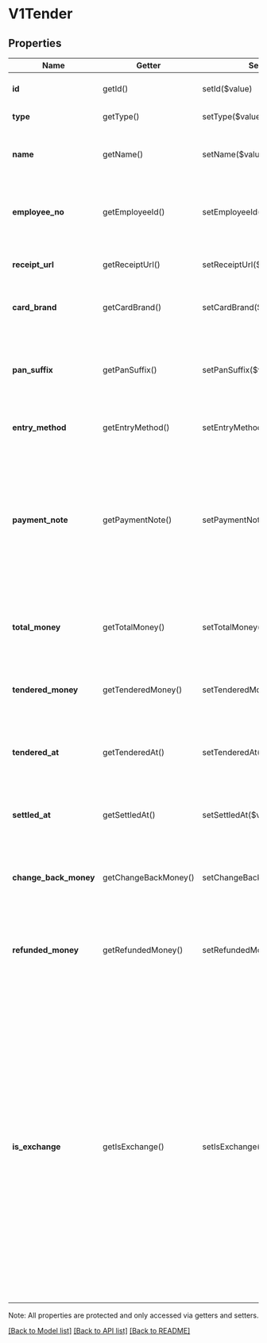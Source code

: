 # V1Tender

## Properties
Name | Getter | Setter | Type | Description | Notes
------------ | ------------- | ------------- | ------------- | ------------- | -------------
**id** | getId() | setId($value) | **string** | The tender&#39;s unique ID. | [optional] 
**type** | getType() | setType($value) | **string** | The type of tender. | [optional] 
**name** | getName() | setName($value) | **string** | A human-readable description of the tender. | [optional] 
**employee_no** | getEmployeeId() | setEmployeeId($value) | **string** | The ID of the employee that processed the tender. | [optional] 
**receipt_url** | getReceiptUrl() | setReceiptUrl($value) | **string** | The URL of the receipt for the tender. | [optional] 
**card_brand** | getCardBrand() | setCardBrand($value) | **string** | The brand of credit card provided. | [optional] 
**pan_suffix** | getPanSuffix() | setPanSuffix($value) | **string** | The last four digits of the provided credit card&#39;s account number. | [optional] 
**entry_method** | getEntryMethod() | setEntryMethod($value) | **string** | The tender&#39;s unique ID. | [optional] 
**payment_note** | getPaymentNote() | setPaymentNote($value) | **string** | Notes entered by the merchant about the tender at the time of payment, if any. Typically only present for tender with the type: OTHER. | [optional] 
**total_money** | getTotalMoney() | setTotalMoney($value) | [**\SquareConnect\Model\V1Money**](V1Money.md) | The total amount of money provided in this form of tender. | [optional] 
**tendered_money** | getTenderedMoney() | setTenderedMoney($value) | [**\SquareConnect\Model\V1Money**](V1Money.md) | The amount of total_money applied to the payment. | [optional] 
**tendered_at** | getTenderedAt() | setTenderedAt($value) | **string** | The time when the tender was created, in ISO 8601 format. | [optional] 
**settled_at** | getSettledAt() | setSettledAt($value) | **string** | The time when the tender was settled, in ISO 8601 format. | [optional] 
**change_back_money** | getChangeBackMoney() | setChangeBackMoney($value) | [**\SquareConnect\Model\V1Money**](V1Money.md) | The amount of total_money returned to the buyer as change. | [optional] 
**refunded_money** | getRefundedMoney() | setRefundedMoney($value) | [**\SquareConnect\Model\V1Money**](V1Money.md) | The total of all refunds applied to this tender. This amount is always negative or zero. | [optional] 
**is_exchange** | getIsExchange() | setIsExchange($value) | **bool** | Indicates whether or not the tender is associated with an exchange. If is_exchange is true, the tender represents the value of goods returned in an exchange not the actual money paid. The exchange value reduces the tender amounts needed to pay for items purchased in the exchange. | [optional] 

Note: All properties are protected and only accessed via getters and setters.

[[Back to Model list]](../../README.md#documentation-for-models) [[Back to API list]](../../README.md#documentation-for-api-endpoints) [[Back to README]](../../README.md)

